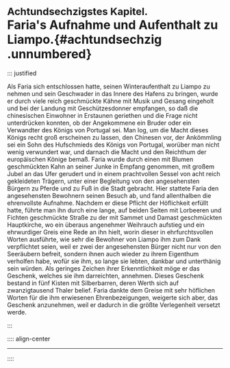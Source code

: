 # <small>Achtundsechzigstes Kapitel.</small><br />Faria's Aufnahme und Aufenthalt zu Liampo.{#achtundsechzig .unnumbered}

::: justified

Als Faria sich entschlossen hatte, seinen Winteraufenthalt zu Liampo zu nehmen
und sein Geschwader in das Innere des Hafens zu bringen, wurde er durch viele
reich geschmückte Kähne mit Musik und Gesang eingeholt und bei der Landung mit
Geschützesdonner empfangen, so daß die chinesischen Einwohner in Erstaunen
geriethen und die Frage nicht unterdrücken konnten, ob der Angekommene ein
Bruder oder ein Verwandter des Königs von Portugal sei. Man log, um die Macht
dieses Königs recht groß erscheinen zu lassen, den Chinesen vor, der Ankömmling
sei ein Sohn des Hufschmieds des Königs von Portugal, worüber man nicht wenig
verwundert war, und darnach die Macht und den Reichthum der europäischen Könige
bemaß. Faria wurde durch einen mit Blumen geschmückten Kahn an seiner Junke in
Empfang genommen, mit großem Jubel an das Ufer gerudert und in einem
prachtvollen Sessel von acht reich gekleideten Trägern, unter einer Begleitung
von den angesehensten Bürgern zu Pferde und zu Fuß in die Stadt gebracht. Hier
stattete Faria den angesehensten Bewohnern seinen Besuch ab, und fand
allenthalben die ehrenvollste Aufnahme. Nachdem er diese Pflicht der Höflichkeit
erfüllt hatte, führte man ihn durch eine lange, auf beiden Seiten mit Lorbeeren
und Fichten geschmückte Straße zu der mit Sammet und Damast geschmückten
Hauptkirche, wo ein überaus angenehmer Weihrauch aufstieg und ein ehrwurdiger
Greis eine Rede an ihn hielt, worin dieser in ehrfurchtsvollen Worten ausführte,
wie sehr die Bewohner von Liampo ihm zum Dank verpflichtet seien, weil er zwei
der angesehensten Bürger nicht nur von den Seeräubern befreit, sondern ihnen
auch wieder zu ihrem Eigenthum verholfen habe, wofür sie ihm, so lange sie
lebten, dankbar und unterthänig sein würden. Als geringes Zeichen ihrer
Erkenntlichkeit möge er das Geschenk, welches sie ihm darreichten, annehmen.
Dieses Geschenk bestand in fünf Kisten mit Silberbarren, deren Werth sich auf
zwanzigtausend Thaler belief. Faria dankte dem Greise mit sehr höflichen Worten
für die ihm erwiesenen Ehrenbezeigungen, weigerte sich aber, das Geschenk
anzunehmen, weil er dadurch in die größte Verlegenheit versetzt werde.


:::


:::: align-center
****
::::
